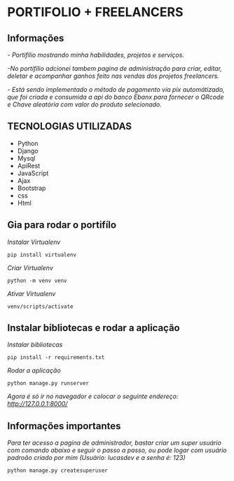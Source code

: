 # PORTIFOLIO + FREELANCERS
## Informações
*- Portifílio mostrando minha habilidades, projetos e serviços.*

*-No portifílio adcionei tambem pagina de administração para criar, editar, deletar e acompanhar ganhos feito nas vendas dos projetos freelancers.*

*- Está sendo implementado o método de pagamento via pix automátizado, que foi criada e consumida a api do banco Ebanx para fornecer o QRcode e Chave aleatória com valor do produto selecionado.*

## TECNOLOGIAS UTILIZADAS
- Python
- Django
- Mysql
- ApiRest
- JavaScript
- Ajax
- Bootstrap
- css
- Html

## Gia para rodar o portifílo

*Instalar Virtualenv*
~~~ virtualenv
pip install virtualenv
~~~
*Criar Virtualenv*
~~~ virtualenv
python -m venv venv
~~~
*Ativar Virtualenv*
~~~ virtualenv
venv/scripts/activate
~~~

## Instalar bibliotecas e rodar a aplicação
*Instalar bibliotecas*
~~~ instalar_lib
pip install -r requirements.txt
~~~
*Rodar a aplicação*
~~~ rodar_app
python manage.py runserver
~~~

*Agora é só ir no navegador e colocar o seguinte endereço: http://127.0.0.1:8000/*

## Informações importantes

*Para ter acesso a pagina de administrador, bastar criar um super usuário com comando abaixo e seguir o passo a passo, ou pode logar com usuário padroão criado por mim (Usuário: lucasdev e a senha é: 123)*
~~~ superuser
python manage.py createsuperuser
~~~

